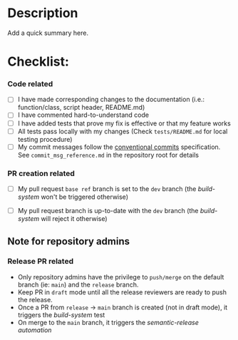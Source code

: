 # Description

Add a quick summary here.  




# Checklist:

### Code related
- [ ] I have made corresponding changes to the documentation (i.e.: function/class, script header, README.md)
- [ ] I have commented hard-to-understand code 
- [ ] I have added tests that prove my fix is effective or that my feature works
- [ ] All tests pass locally with my changes (Check `tests/README.md` for local testing procedure) 
- [ ] My commit messages follow the [conventional commits](https://www.conventionalcommits.org) specification. See `commit_msg_reference.md` in the repository root for details

### PR creation related 
- [ ] My pull request `base ref` branch is set to the `dev` branch (the _build-system_ won't be triggered otherwise) 
- [ ] My pull request branch is up-to-date with the `dev` branch (the _build-system_ will reject it otherwise)


 ## Note for repository admins
 ### Release PR related
- Only repository admins have the privilege to `push/merge` on the default branch (ie: `main`) and the `release` branch.
- Keep PR in `draft` mode until all the release reviewers are ready to push the release. 
- Once a PR from `release` -> `main` branch is created (not in draft mode), it triggers the _build-system_ test
- On merge to the `main` branch, it triggers the _semantic-release automation_
